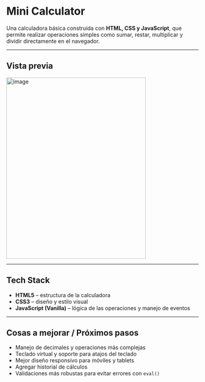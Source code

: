 # Mini Calculator

Una calculadora básica construida con **HTML, CSS y JavaScript**, que permite realizar operaciones simples como sumar, restar, multiplicar y dividir directamente en el navegador.

---

## Vista previa
  <img width="365" height="475" alt="image" src="https://github.com/user-attachments/assets/c99004f1-a2a6-4ff7-814a-65088d040623" />

---

## Tech Stack

- **HTML5** – estructura de la calculadora  
- **CSS3** – diseño y estilo visual  
- **JavaScript (Vanilla)** – lógica de las operaciones y manejo de eventos

---

## Cosas a mejorar / Próximos pasos

- Manejo de decimales y operaciones más complejas  
- Teclado virtual y soporte para atajos del teclado  
- Mejor diseño responsivo para móviles y tablets  
- Agregar historial de cálculos  
- Validaciones más robustas para evitar errores con `eval()`
